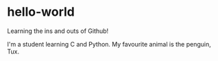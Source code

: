 # hello-world
Learning the ins and outs of Github!

I'm a student learning C and Python.
My favourite animal is the penguin, Tux.
